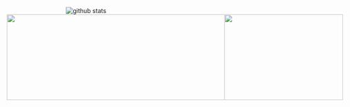 <!--https://github.com/LuciNyan/pixel-profile -->
<picture decoding="async" loading="lazy">
  <source media="(prefers-color-scheme: light)" srcset="https://pixel-profile.vercel.app/api/github-stats?username=jasperyou&screen_effect=false&theme=summer&dithering=true&hide=avatar">
  <source media="(prefers-color-scheme: dark)" srcset="https://pixel-profile.vercel.app/api/github-stats?username=jasperyou&screen_effect=false&pixelate_avatar=false&dithering=false&hide=avatar">
<!--   <source media="(prefers-color-scheme: dark)" srcset="https://pixel-profile.vercel.app/api/github-stats?username=jasperyou&theme=crt&screen_effect=true&pixelate_avatar=false&dithering=false"> -->
  <img alt="github stats" src="https://pixel-profile.vercel.app/api/github-stats?username=jasperyou&screen_effect=false&theme=summer&dithering=true&hide=avatar">
</picture>

<!-- https://github.com/vn7n24fzkq/github-profile-summary-cards -->
<div style="display: flex; justify-content: center; align-items: center; max-width: 845px; width: 100%;">
  <img style="width: 560px; height: 200px;" src="https://github-profile-summary-cards.vercel.app/api/cards/profile-details?username=jasperyou&theme=nord_bright"/>
  <img style="width: 275px; height: 200px;" src="https://github-profile-summary-cards.vercel.app/api/cards/productive-time?username=jasperyou&theme=nord_bright&utcOffset=8"/>
</div>
